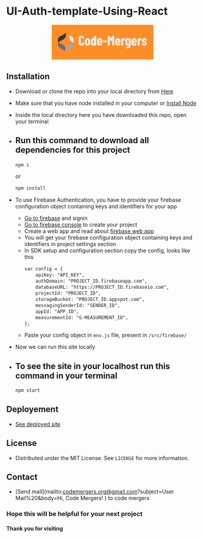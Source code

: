 # UI-Auth-template-Using-React


<p align="center">
  <a href="https://github.com/Code-Mergers/UI-Auth-Template-Using-React">
    <img src="images/logo.png" alt="Logo">
  </a>
</p>

## Installation
- Download or clone the repo into your local directory from [Here](https://github.com/Code-Mergers/UI-Auth-Template-Using-React)
- Make sure that you have node installed in your computer or [Install Node](https://nodejs.org/en/)
- Inside the local directory here you have downloaded this repo, open your terminal
- Run this command to download all dependencies for this project
  - 
  ```sh 
  npm i 
  ```
  or 
  
  ```sh 
  npm install

- To use Firebase Authentication, you have to provide your firebase configuration object containing keys and identifiers for your app
  - [Go to firebase](https://firebase.google.com/) and signin
  - [Go to firebase console](https://console.firebase.google.com/) to create your project
  - Create a web app and read about [firebase web app](https://firebase.google.com/docs/web/setup)
  - You will get your firebase configuration object containing keys and identifiers in project settings section
  - In SDK setup and configuration section copy the config, looks like this  
    ```JS
    var config = {
        apiKey: "API_KEY",
        authDomain: "PROJECT_ID.firebaseapp.com",
        databaseURL: "https://PROJECT_ID.firebaseio.com",
        projectId: "PROJECT_ID",
        storageBucket: "PROJECT_ID.appspot.com",
        messagingSenderId: "SENDER_ID",
        appId: "APP_ID",
        measurementId: "G-MEASUREMENT_ID",
    };
  - Paste your config object in `env.js` file, present in `/src/firebase/`
- Now we can run this site locally 
- To see the site in your localhost run this command in your terminal
  - 
  ```sh 
  npm start

## Deployement
- [See deployed site](https://react-ui-auth-template-code-mergers.netlify.app/)

## License
- Distributed under the MIT License. See `LICENSE` for more information.

## Contact
- [Send mail](mailto:codemergers.org@gmail.com?subject=User Mail%20&body=Hi, Code Mergers! ) to code mergers


### Hope this will be helpful for your next project
#### Thank you for visiting
